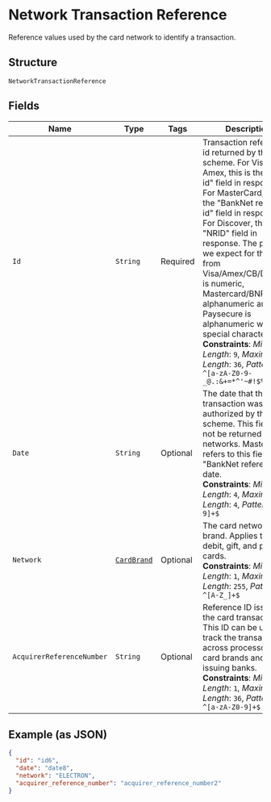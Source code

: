 
# Network Transaction Reference

Reference values used by the card network to identify a transaction.

## Structure

`NetworkTransactionReference`

## Fields

| Name | Type | Tags | Description | Getter | Setter |
|  --- | --- | --- | --- | --- | --- |
| `Id` | `String` | Required | Transaction reference id returned by the scheme. For Visa and Amex, this is the "Tran id" field in response. For MasterCard, this is the "BankNet reference id" field in response. For Discover, this is the "NRID" field in response. The pattern we expect for this field from Visa/Amex/CB/Discover is numeric, Mastercard/BNPP is alphanumeric and Paysecure is alphanumeric with special character -.<br>**Constraints**: *Minimum Length*: `9`, *Maximum Length*: `36`, *Pattern*: `^[a-zA-Z0-9-_@.:&+=*^'~#!$%()]+$` | String getId() | setId(String id) |
| `Date` | `String` | Optional | The date that the transaction was authorized by the scheme. This field may not be returned for all networks. MasterCard refers to this field as "BankNet reference date.<br>**Constraints**: *Minimum Length*: `4`, *Maximum Length*: `4`, *Pattern*: `^[0-9]+$` | String getDate() | setDate(String date) |
| `Network` | [`CardBrand`](../../doc/models/card-brand.md) | Optional | The card network or brand. Applies to credit, debit, gift, and payment cards.<br>**Constraints**: *Minimum Length*: `1`, *Maximum Length*: `255`, *Pattern*: `^[A-Z_]+$` | CardBrand getNetwork() | setNetwork(CardBrand network) |
| `AcquirerReferenceNumber` | `String` | Optional | Reference ID issued for the card transaction. This ID can be used to track the transaction across processors, card brands and issuing banks.<br>**Constraints**: *Minimum Length*: `1`, *Maximum Length*: `36`, *Pattern*: `^[a-zA-Z0-9]+$` | String getAcquirerReferenceNumber() | setAcquirerReferenceNumber(String acquirerReferenceNumber) |

## Example (as JSON)

```json
{
  "id": "id6",
  "date": "date8",
  "network": "ELECTRON",
  "acquirer_reference_number": "acquirer_reference_number2"
}
```


